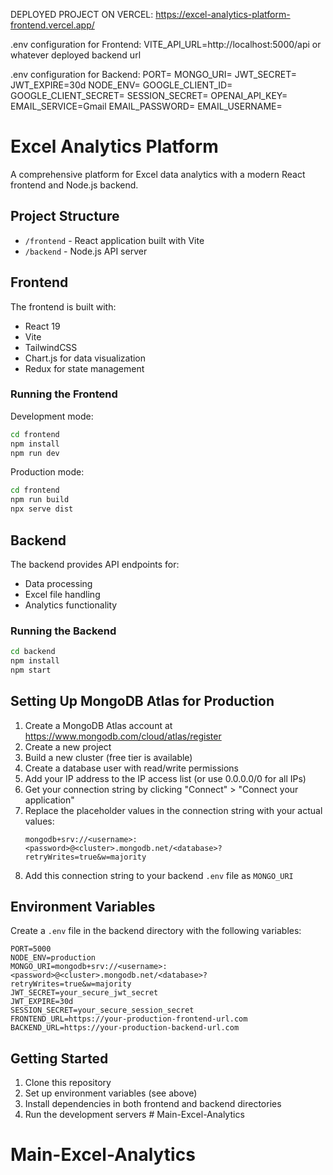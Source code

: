 DEPLOYED PROJECT ON VERCEL: https://excel-analytics-platform-frontend.vercel.app/

.env configuration for Frontend:
VITE_API_URL=http://localhost:5000/api or whatever deployed backend url

.env configuration for Backend:
PORT=
MONGO_URI=
JWT_SECRET=
JWT_EXPIRE=30d
NODE_ENV=
GOOGLE_CLIENT_ID=
GOOGLE_CLIENT_SECRET=
SESSION_SECRET=
OPENAI_API_KEY=
EMAIL_SERVICE=Gmail
EMAIL_PASSWORD=
EMAIL_USERNAME=

# Excel Analytics Platform

A comprehensive platform for Excel data analytics with a modern React frontend and Node.js backend.

## Project Structure

- `/frontend` - React application built with Vite
- `/backend` - Node.js API server

## Frontend

The frontend is built with:
- React 19
- Vite
- TailwindCSS
- Chart.js for data visualization
- Redux for state management

### Running the Frontend

Development mode:
```bash
cd frontend
npm install
npm run dev
```

Production mode:
```bash
cd frontend
npm run build
npx serve dist
```

## Backend

The backend provides API endpoints for:
- Data processing
- Excel file handling
- Analytics functionality

### Running the Backend

```bash
cd backend
npm install
npm start
```

## Setting Up MongoDB Atlas for Production

1. Create a MongoDB Atlas account at https://www.mongodb.com/cloud/atlas/register
2. Create a new project
3. Build a new cluster (free tier is available)
4. Create a database user with read/write permissions
5. Add your IP address to the IP access list (or use 0.0.0.0/0 for all IPs)
6. Get your connection string by clicking "Connect" > "Connect your application"
7. Replace the placeholder values in the connection string with your actual values:
   ```
   mongodb+srv://<username>:<password>@<cluster>.mongodb.net/<database>?retryWrites=true&w=majority
   ```
8. Add this connection string to your backend `.env` file as `MONGO_URI`

## Environment Variables

Create a `.env` file in the backend directory with the following variables:

```
PORT=5000
NODE_ENV=production
MONGO_URI=mongodb+srv://<username>:<password>@<cluster>.mongodb.net/<database>?retryWrites=true&w=majority
JWT_SECRET=your_secure_jwt_secret
JWT_EXPIRE=30d
SESSION_SECRET=your_secure_session_secret
FRONTEND_URL=https://your-production-frontend-url.com
BACKEND_URL=https://your-production-backend-url.com
```

## Getting Started

1. Clone this repository
2. Set up environment variables (see above)
3. Install dependencies in both frontend and backend directories
4. Run the development servers # Main-Excel-Analytics
# Main-Excel-Analytics

